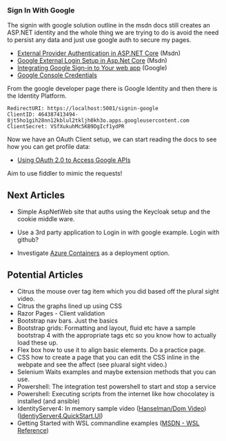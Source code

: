 

### Sign In With Google

The signin with google solution outline in the msdn docs still creates an ASP.NET identity and the whole thing we are trying to do is avoid the need to persist any data and just use google auth to secure my pages.

* [External Provider Authentication in  ASP.NET Core](https://docs.microsoft.com/en-us/aspnet/core/security/authentication/social/?view=aspnetcore-5.0&tabs=visual-studio) (Msdn)
* [Google External Login Setup in Asp.Net Core](https://docs.microsoft.com/en-us/aspnet/core/security/authentication/social/google-logins?view=aspnetcore-5.0) (Msdn)
* [Integrating Google Sign-in to Your web app](https://developers.google.com/identity/sign-in/web/sign-in) (Google)
* [Google Console Credentials](https://console.cloud.google.com/apis/credentials?project=maps-125519)

From the google developer page there is Google Identity and then there is the Identity Platform.

```
RedirectURI: https://localhost:5001/signin-google
ClientID: 464387413494-8jt5ho1gih28nn12kblul2tkljh0kh3o.apps.googleusercontent.com
ClientSecret: VSfXukuhMc5KB9DgIcf1ydPR
```

Now we have an OAuth Client setup, we can start reading the docs to see how you can get profile data:

* [Using OAuth 2.0 to Access Google APIs](https://developers.google.com/identity/protocols/oauth2?hl=en)

Aim to use fiddler to mimic the requests!

## Next Articles



* Simple AspNetWeb site that auths using the Keycloak setup and the cookie middle ware.

* Use a 3rd party application to Login in with google example. Login with github?

* Investigate [Azure Containers](https://azure.microsoft.com/en-us/services/container-instances/#overview) as a deployment option.

  

## Potential Articles



* Citrus the mouse over tag item which you did based off the plural sight video.
* Citrus the graphs lined up using CSS
* Razor Pages - Client validation
* Bootstrap nav bars. Just the basics
* Bootstrap grids: Formatting and layout, fluid etc have a sample bootstrap 4 with the appropriate tags etc so you know how to actually load these up.
* Flex box how to use it to align basic elements. Do a practice page.
* CSS how to create a page that you can edit the CSS inline in the webpate and see the affect (see pluaral sight video.)
* Selenium Waits examples and maybe extension methods that you can use.
* Powershell: The integration test powershell to start and stop a service
* Powershell: Executing scripts from the internet like how chocolatey is installed (and ansible)
* IdentityServer4: In memory sample video ([Hanselman/Dom Video](https://www.youtube.com/watch?v=nyUD-CeBSiE)) ([IdentiyServer4.QuickStart.UI](https://github.com/IdentityServer/IdentityServer4.Quickstart.UI))
* Getting Started with WSL commandline examples ([MSDN - WSL Reference](https://docs.microsoft.com/en-us/windows/wsl/reference))